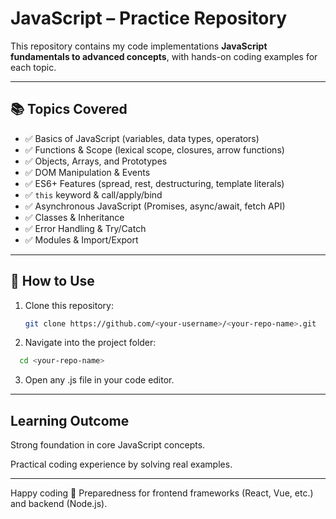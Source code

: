 # JavaScript – Practice Repository  

This repository contains my code implementations **JavaScript fundamentals to advanced concepts**, with hands-on coding examples for each topic.  

---

## 📚 Topics Covered  
- ✅ Basics of JavaScript (variables, data types, operators)  
- ✅ Functions & Scope (lexical scope, closures, arrow functions)  
- ✅ Objects, Arrays, and Prototypes  
- ✅ DOM Manipulation & Events  
- ✅ ES6+ Features (spread, rest, destructuring, template literals)  
- ✅ `this` keyword & call/apply/bind  
- ✅ Asynchronous JavaScript (Promises, async/await, fetch API)  
- ✅ Classes & Inheritance  
- ✅ Error Handling & Try/Catch  
- ✅ Modules & Import/Export  

---

## 🚀 How to Use  
1. Clone this repository:  
   ```bash
   git clone https://github.com/<your-username>/<your-repo-name>.git
2. Navigate into the project folder:
 ```bash
   cd <your-repo-name>
```
 3. Open any .js file in your code editor.
---
## Learning Outcome

Strong foundation in core JavaScript concepts.

Practical coding experience by solving real examples.

---

Happy coding 💫
Preparedness for frontend frameworks (React, Vue, etc.) and backend (Node.js).
   
